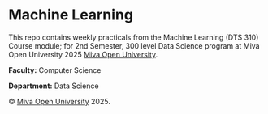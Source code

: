 # Machine Learning
This repo contains weekly practicals from the Machine Learning (DTS 310) Course module; for 2nd Semester, 300 level Data Science program at Miva Open University 2025 [Miva Open University](https://miva.university/bsc-in-data-science/).

  **Faculty:** Computer Science
  
  **Department:** Data Science

© [Miva Open University](https://miva.university/) 2025.


